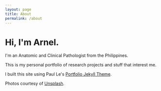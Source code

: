 ```yaml
---
layout: page
title: About
permalink: /about
---
```


# Hi, I'm Arnel.

I'm an Anatomic and Clinical Pathologist from the Philippines.

This is my personal portfolio of research projects and stuff that interest me.

I built this site using Paul Le's [Portfolio Jekyll Theme](https://github.com/LeNPaul/portfolio-jekyll-theme).

Photos courtesy of [Unsplash](https://unsplash.com).